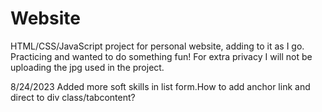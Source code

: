 # Website
HTML/CSS/JavaScript project for personal website, adding to it as I go. Practicing and wanted to do something fun!
For extra privacy I will not be uploading the jpg used in the project.

8/24/2023
Added more soft skills in list form.How to add anchor link and direct to div class/tabcontent?
